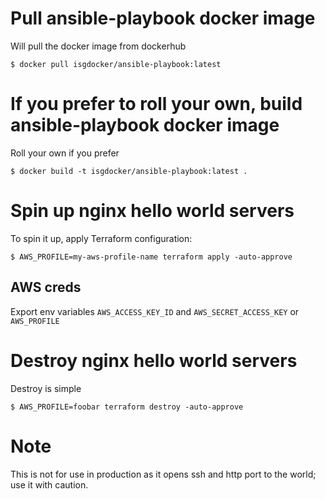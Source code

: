 # Pull ansible-playbook docker image
Will pull the docker image from dockerhub

    $ docker pull isgdocker/ansible-playbook:latest

# If you prefer to roll your own, build ansible-playbook docker image
Roll your own if you prefer

    $ docker build -t isgdocker/ansible-playbook:latest .

# Spin up nginx hello world servers
To spin it up, apply Terraform configuration:

    $ AWS_PROFILE=my-aws-profile-name terraform apply -auto-approve

## AWS creds
Export env variables `AWS_ACCESS_KEY_ID` and `AWS_SECRET_ACCESS_KEY` or `AWS_PROFILE`

# Destroy nginx hello world servers
Destroy is simple

    $ AWS_PROFILE=foobar terraform destroy -auto-approve

# Note
This is not for use in production as it opens ssh and
http port to the world; use it with caution.